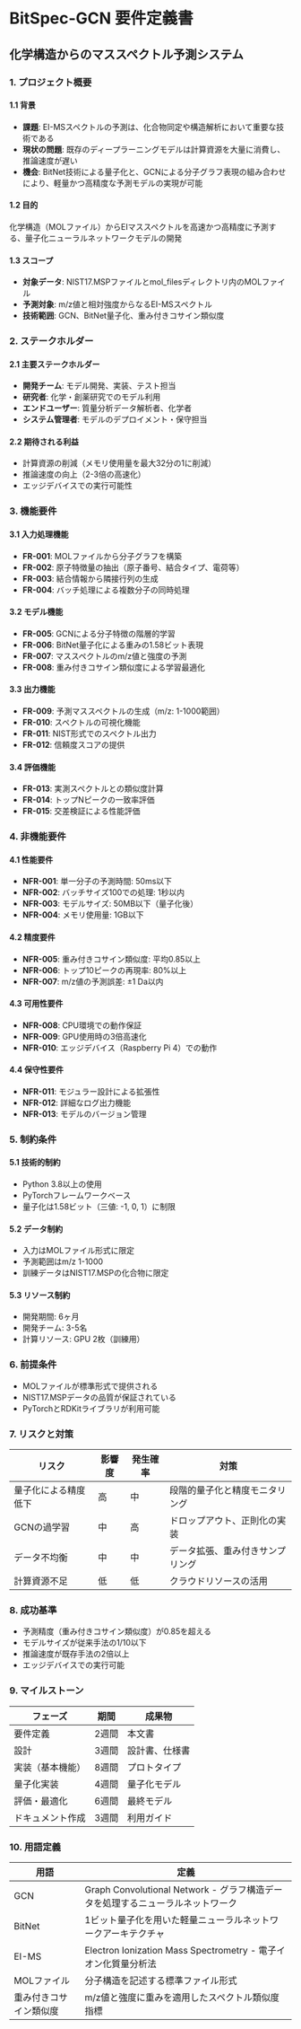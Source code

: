 # BitSpec-GCN 要件定義書
## 化学構造からのマススペクトル予測システム

### 1. プロジェクト概要

#### 1.1 背景
- **課題**: EI-MSスペクトルの予測は、化合物同定や構造解析において重要な技術である
- **現状の問題**: 既存のディープラーニングモデルは計算資源を大量に消費し、推論速度が遅い
- **機会**: BitNet技術による量子化と、GCNによる分子グラフ表現の組み合わせにより、軽量かつ高精度な予測モデルの実現が可能

#### 1.2 目的
化学構造（MOLファイル）からEIマススペクトルを高速かつ高精度に予測する、量子化ニューラルネットワークモデルの開発

#### 1.3 スコープ
- **対象データ**: NIST17.MSPファイルとmol_filesディレクトリ内のMOLファイル
- **予測対象**: m/z値と相対強度からなるEI-MSスペクトル
- **技術範囲**: GCN、BitNet量子化、重み付きコサイン類似度

### 2. ステークホルダー

#### 2.1 主要ステークホルダー
- **開発チーム**: モデル開発、実装、テスト担当
- **研究者**: 化学・創薬研究でのモデル利用
- **エンドユーザー**: 質量分析データ解析者、化学者
- **システム管理者**: モデルのデプロイメント・保守担当

#### 2.2 期待される利益
- 計算資源の削減（メモリ使用量を最大32分の1に削減）
- 推論速度の向上（2-3倍の高速化）
- エッジデバイスでの実行可能性

### 3. 機能要件

#### 3.1 入力処理機能
- **FR-001**: MOLファイルから分子グラフを構築
- **FR-002**: 原子特徴量の抽出（原子番号、結合タイプ、電荷等）
- **FR-003**: 結合情報から隣接行列の生成
- **FR-004**: バッチ処理による複数分子の同時処理

#### 3.2 モデル機能
- **FR-005**: GCNによる分子特徴の階層的学習
- **FR-006**: BitNet量子化による重みの1.58ビット表現
- **FR-007**: マススペクトルのm/z値と強度の予測
- **FR-008**: 重み付きコサイン類似度による学習最適化

#### 3.3 出力機能
- **FR-009**: 予測マススペクトルの生成（m/z: 1-1000範囲）
- **FR-010**: スペクトルの可視化機能
- **FR-011**: NIST形式でのスペクトル出力
- **FR-012**: 信頼度スコアの提供

#### 3.4 評価機能
- **FR-013**: 実測スペクトルとの類似度計算
- **FR-014**: トップNピークの一致率評価
- **FR-015**: 交差検証による性能評価

### 4. 非機能要件

#### 4.1 性能要件
- **NFR-001**: 単一分子の予測時間: 50ms以下
- **NFR-002**: バッチサイズ100での処理: 1秒以内
- **NFR-003**: モデルサイズ: 50MB以下（量子化後）
- **NFR-004**: メモリ使用量: 1GB以下

#### 4.2 精度要件
- **NFR-005**: 重み付きコサイン類似度: 平均0.85以上
- **NFR-006**: トップ10ピークの再現率: 80%以上
- **NFR-007**: m/z値の予測誤差: ±1 Da以内

#### 4.3 可用性要件
- **NFR-008**: CPU環境での動作保証
- **NFR-009**: GPU使用時の3倍高速化
- **NFR-010**: エッジデバイス（Raspberry Pi 4）での動作

#### 4.4 保守性要件
- **NFR-011**: モジュラー設計による拡張性
- **NFR-012**: 詳細なログ出力機能
- **NFR-013**: モデルのバージョン管理

### 5. 制約条件

#### 5.1 技術的制約
- Python 3.8以上の使用
- PyTorchフレームワークベース
- 量子化は1.58ビット（三値: -1, 0, 1）に制限

#### 5.2 データ制約
- 入力はMOLファイル形式に限定
- 予測範囲はm/z 1-1000
- 訓練データはNIST17.MSPの化合物に限定

#### 5.3 リソース制約
- 開発期間: 6ヶ月
- 開発チーム: 3-5名
- 計算リソース: GPU 2枚（訓練用）

### 6. 前提条件

- MOLファイルが標準形式で提供される
- NIST17.MSPデータの品質が保証されている
- PyTorchとRDKitライブラリが利用可能

### 7. リスクと対策

| リスク | 影響度 | 発生確率 | 対策 |
|--------|--------|----------|------|
| 量子化による精度低下 | 高 | 中 | 段階的量子化と精度モニタリング |
| GCNの過学習 | 中 | 高 | ドロップアウト、正則化の実装 |
| データ不均衡 | 中 | 中 | データ拡張、重み付きサンプリング |
| 計算資源不足 | 低 | 低 | クラウドリソースの活用 |

### 8. 成功基準

- 予測精度（重み付きコサイン類似度）が0.85を超える
- モデルサイズが従来手法の1/10以下
- 推論速度が既存手法の2倍以上
- エッジデバイスでの実行可能

### 9. マイルストーン

| フェーズ | 期間 | 成果物 |
|---------|------|---------|
| 要件定義 | 2週間 | 本文書 |
| 設計 | 3週間 | 設計書、仕様書 |
| 実装（基本機能） | 8週間 | プロトタイプ |
| 量子化実装 | 4週間 | 量子化モデル |
| 評価・最適化 | 6週間 | 最終モデル |
| ドキュメント作成 | 3週間 | 利用ガイド |

### 10. 用語定義

| 用語 | 定義 |
|------|------|
| GCN | Graph Convolutional Network - グラフ構造データを処理するニューラルネットワーク |
| BitNet | 1ビット量子化を用いた軽量ニューラルネットワークアーキテクチャ |
| EI-MS | Electron Ionization Mass Spectrometry - 電子イオン化質量分析法 |
| MOLファイル | 分子構造を記述する標準ファイル形式 |
| 重み付きコサイン類似度 | m/z値と強度に重みを適用したスペクトル類似度指標 |